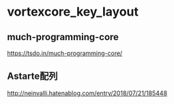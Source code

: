 # vortexcore_key_layout
## much-programming-core
https://tsdo.in/much-programming-core/  

## Astarte配列
http://neinvalli.hatenablog.com/entry/2018/07/21/185448  
